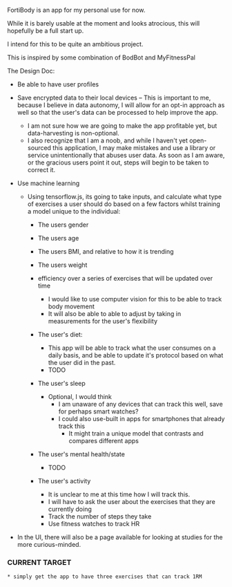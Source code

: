 FortiBody is an app for my personal use for now. 

While it is barely usable at the moment and looks atrocious, this will hopefully be a full start up.

I intend for this to be quite an ambitious project. 

This is inspired by some combination of BodBot and MyFitnessPal

The Design Doc:

* Be able to have user profiles
* Save encrypted data to their local devices – This is important to me, because I believe in data autonomy, I will allow for an opt-in approach as well so that the user's data can be processed to help improve the app. 
  * I am not sure how we are going to make the app profitable yet, but data-harvesting is non-optional.
  * I also recognize that I am a noob, and while I haven't yet open-sourced this application, I may make mistakes and use a library or service unintentionally that abuses user data. As soon as I am aware, or the gracious users point it out, steps will begin to be taken to correct it.
  
* Use machine learning 
  * Using tensorflow.js, its going to take inputs, and calculate what type of exercises a user should do based on a few factors whilst training a model unique to the individual: 
    * The users gender
    * The users age 
    * The users BMI, and relative to how it is trending 
    * The users weight
    * efficiency over a series of exercises that will be updated over time
      * I would like to use computer vision for this to be able to track body movement 
      * It will also be able to able to adjust by taking in measurements for the user's flexibility 
      
    
    * The user's diet:
      * This app will be able to track what the user consumes on a daily basis, and be able to update it's protocol based on what the user did in the past.
      * TODO
      
    * The user's sleep
        * Optional, I would think
          * I am unaware of any devices that can track this well, save for perhaps smart watches?
          * I could also use-built in apps for smartphones that already track this
            * It might train a unique model that contrasts and compares different apps
    
    * The user's mental health/state
      * TODO
      
    * The user's activity
      * It is unclear to me at this time how I will track this. 
      * I will have to ask the user about the exercises that they are currently doing
      * Track the number of steps they take
      * Use fitness watches to track HR
      
* In the UI, there will also be a page available for looking at studies for the more curious-minded. 



### CURRENT TARGET 
    * simply get the app to have three exercises that can track 1RM
